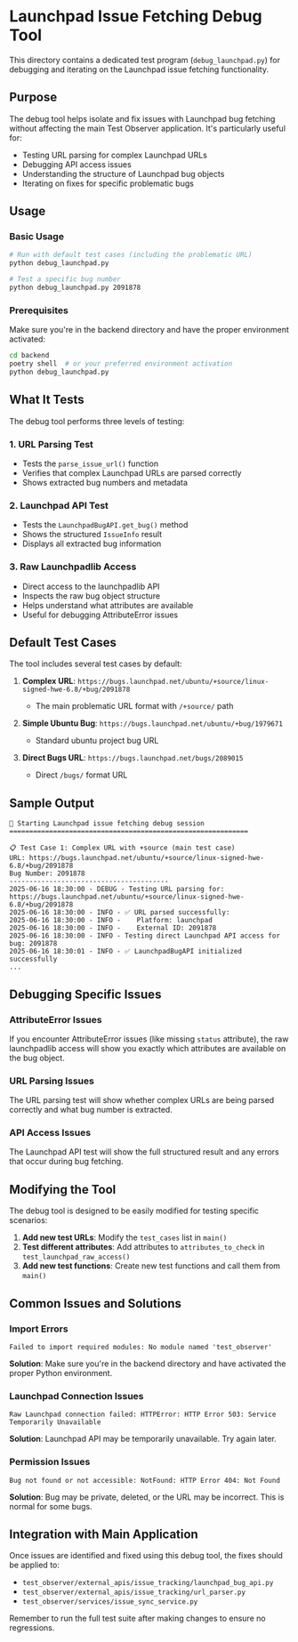 # Launchpad Issue Fetching Debug Tool

This directory contains a dedicated test program (`debug_launchpad.py`) for debugging and iterating on the Launchpad issue fetching functionality.

## Purpose

The debug tool helps isolate and fix issues with Launchpad bug fetching without affecting the main Test Observer application. It's particularly useful for:

- Testing URL parsing for complex Launchpad URLs
- Debugging API access issues
- Understanding the structure of Launchpad bug objects
- Iterating on fixes for specific problematic bugs

## Usage

### Basic Usage

```bash
# Run with default test cases (including the problematic URL)
python debug_launchpad.py

# Test a specific bug number
python debug_launchpad.py 2091878
```

### Prerequisites

Make sure you're in the backend directory and have the proper environment activated:

```bash
cd backend
poetry shell  # or your preferred environment activation
python debug_launchpad.py
```

## What It Tests

The debug tool performs three levels of testing:

### 1. URL Parsing Test
- Tests the `parse_issue_url()` function
- Verifies that complex Launchpad URLs are parsed correctly
- Shows extracted bug numbers and metadata

### 2. Launchpad API Test
- Tests the `LaunchpadBugAPI.get_bug()` method
- Shows the structured `IssueInfo` result
- Displays all extracted bug information

### 3. Raw Launchpadlib Access
- Direct access to the launchpadlib API
- Inspects the raw bug object structure
- Helps understand what attributes are available
- Useful for debugging AttributeError issues

## Default Test Cases

The tool includes several test cases by default:

1. **Complex URL**: `https://bugs.launchpad.net/ubuntu/+source/linux-signed-hwe-6.8/+bug/2091878`
   - The main problematic URL format with `/+source/` path
   
2. **Simple Ubuntu Bug**: `https://bugs.launchpad.net/ubuntu/+bug/1979671`
   - Standard ubuntu project bug URL
   
3. **Direct Bugs URL**: `https://bugs.launchpad.net/bugs/2089015`
   - Direct `/bugs/` format URL

## Sample Output

```
🚀 Starting Launchpad issue fetching debug session
============================================================

📋 Test Case 1: Complex URL with +source (main test case)
URL: https://bugs.launchpad.net/ubuntu/+source/linux-signed-hwe-6.8/+bug/2091878
Bug Number: 2091878
----------------------------------------
2025-06-16 18:30:00 - DEBUG - Testing URL parsing for: https://bugs.launchpad.net/ubuntu/+source/linux-signed-hwe-6.8/+bug/2091878
2025-06-16 18:30:00 - INFO - ✅ URL parsed successfully:
2025-06-16 18:30:00 - INFO -    Platform: launchpad
2025-06-16 18:30:00 - INFO -    External ID: 2091878
2025-06-16 18:30:00 - INFO - Testing direct Launchpad API access for bug: 2091878
2025-06-16 18:30:01 - INFO - ✅ LaunchpadBugAPI initialized successfully
...
```

## Debugging Specific Issues

### AttributeError Issues
If you encounter AttributeError issues (like missing `status` attribute), the raw launchpadlib access will show you exactly which attributes are available on the bug object.

### URL Parsing Issues
The URL parsing test will show whether complex URLs are being parsed correctly and what bug number is extracted.

### API Access Issues
The Launchpad API test will show the full structured result and any errors that occur during bug fetching.

## Modifying the Tool

The debug tool is designed to be easily modified for testing specific scenarios:

1. **Add new test URLs**: Modify the `test_cases` list in `main()`
2. **Test different attributes**: Add attributes to `attributes_to_check` in `test_launchpad_raw_access()`
3. **Add new test functions**: Create new test functions and call them from `main()`

## Common Issues and Solutions

### Import Errors
```
Failed to import required modules: No module named 'test_observer'
```
**Solution**: Make sure you're in the backend directory and have activated the proper Python environment.

### Launchpad Connection Issues
```
Raw Launchpad connection failed: HTTPError: HTTP Error 503: Service Temporarily Unavailable
```
**Solution**: Launchpad API may be temporarily unavailable. Try again later.

### Permission Issues
```
Bug not found or not accessible: NotFound: HTTP Error 404: Not Found
```
**Solution**: Bug may be private, deleted, or the URL may be incorrect. This is normal for some bugs.

## Integration with Main Application

Once issues are identified and fixed using this debug tool, the fixes should be applied to:

- `test_observer/external_apis/issue_tracking/launchpad_bug_api.py`
- `test_observer/external_apis/issue_tracking/url_parser.py`
- `test_observer/services/issue_sync_service.py`

Remember to run the full test suite after making changes to ensure no regressions.